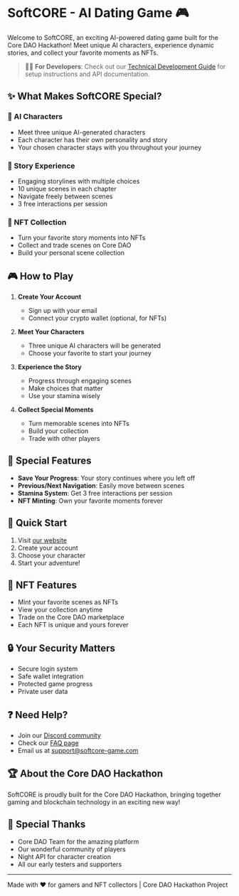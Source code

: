 # SoftCORE - AI Dating Game 🎮

Welcome to SoftCORE, an exciting AI-powered dating game built for the Core DAO Hackathon! Meet unique AI characters, experience dynamic stories, and collect your favorite moments as NFTs.

> 👩‍💻 **For Developers**: Check out our [Technical Development Guide](DEVELOPMENT.md) for setup instructions and API documentation.

## ✨ What Makes SoftCORE Special?

### 🤖 AI Characters

- Meet three unique AI-generated characters
- Each character has their own personality and story
- Your chosen character stays with you throughout your journey

### 📖 Story Experience

- Engaging storylines with multiple choices
- 10 unique scenes in each chapter
- Navigate freely between scenes
- 3 free interactions per session

### 💎 NFT Collection

- Turn your favorite story moments into NFTs
- Collect and trade scenes on Core DAO
- Build your personal scene collection

## 🎮 How to Play

1. **Create Your Account**

   - Sign up with your email
   - Connect your crypto wallet (optional, for NFTs)

2. **Meet Your Characters**

   - Three unique AI characters will be generated
   - Choose your favorite to start your journey

3. **Experience the Story**

   - Progress through engaging scenes
   - Make choices that matter
   - Use your stamina wisely

4. **Collect Special Moments**
   - Turn memorable scenes into NFTs
   - Build your collection
   - Trade with other players

## 💫 Special Features

- **Save Your Progress**: Your story continues where you left off
- **Previous/Next Navigation**: Easily move between scenes
- **Stamina System**: Get 3 free interactions per session
- **NFT Minting**: Own your favorite moments forever

## 🚀 Quick Start

1. Visit [our website](https://softcore-game.com)
2. Create your account
3. Choose your character
4. Start your adventure!

## 💎 NFT Features

- Mint your favorite scenes as NFTs
- View your collection anytime
- Trade on the Core DAO marketplace
- Each NFT is unique and yours forever

## 🔒 Your Security Matters

- Secure login system
- Safe wallet integration
- Protected game progress
- Private user data

## ❓ Need Help?

- Join our [Discord community](https://discord.gg/softcore)
- Check our [FAQ page](https://softcore-game.com/faq)
- Email us at support@softcore-game.com

## 🏆 About the Core DAO Hackathon

SoftCORE is proudly built for the Core DAO Hackathon, bringing together gaming and blockchain technology in an exciting new way!

## 🙏 Special Thanks

- Core DAO Team for the amazing platform
- Our wonderful community of players
- Night API for character creation
- All our early testers and supporters

---

Made with ❤️ for gamers and NFT collectors | Core DAO Hackathon Project
